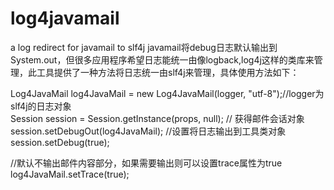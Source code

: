 # log4javamail
a log redirect for javamail to slf4j
javamail将debug日志默认输出到System.out，但很多应用程序希望日志能统一由像logback,log4j这样的类库来管理，此工具提供了一种方法将日志统一由slf4j来管理，具体使用方法如下：  

  Log4JavaMail log4JavaMail = new Log4JavaMail(logger, "utf-8");//logger为slf4j的日志对象    
  Session session = Session.getInstance(props, null); // 获得邮件会话对象    
  session.setDebugOut(log4JavaMail); //设置将日志输出到工具类对象    
  session.setDebug(true);  
 
//默认不输出邮件内容部分，如果需要输出则可以设置trace属性为true  
  log4JavaMail.setTrace(true);
  
